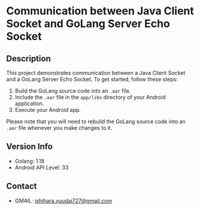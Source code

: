 # Communication between Java Client Socket and GoLang Server Echo Socket

## Description

This project demonstrates communication between a Java Client Socket and a GoLang Server Echo Socket. To get started, follow these steps:

1. Build the GoLang source code into an `.aar` file.
2. Include the `.aar` file in the `app/libs` directory of your Android application.
3. Execute your Android app.

Please note that you will need to rebuild the GoLang source code into an `.aar` file whenever you make changes to it.

## Version Info

- Golang: 1.18
- Android API Level: 33

## Contact

- GMAIL: [ishihara.yuudai727@gmail.com](mailto:ishihara.yuudai727@gmail.com)
